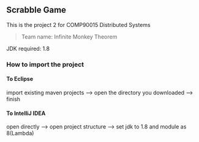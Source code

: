 ## Scrabble Game  
This is the project 2 for COMP90015 Distributed Systems  
>Team name: Infinite Monkey Theorem  

JDK required: 1.8
### How to import the project
#### To Eclipse  
import existing maven projects --> open the directory you downloaded --> finish
#### To IntelliJ IDEA  
open directly --> open project structure --> set jdk to 1.8 and module as 8(Lambda)
